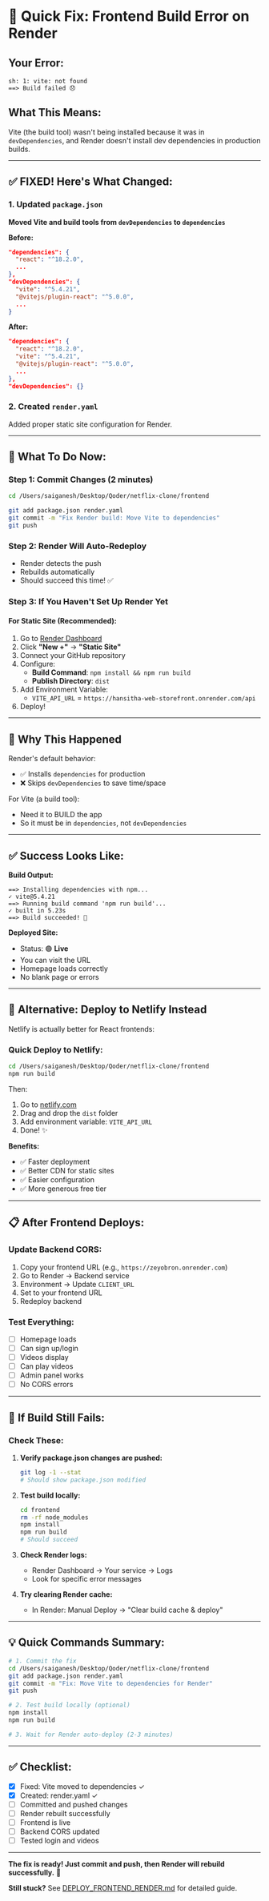 # 🚨 Quick Fix: Frontend Build Error on Render

## Your Error:
```
sh: 1: vite: not found
==> Build failed 😞
```

## What This Means:
Vite (the build tool) wasn't being installed because it was in `devDependencies`, and Render doesn't install dev dependencies in production builds.

---

## ✅ FIXED! Here's What Changed:

### 1. Updated `package.json`
**Moved Vite and build tools from `devDependencies` to `dependencies`**

**Before:**
```json
"dependencies": {
  "react": "^18.2.0",
  ...
},
"devDependencies": {
  "vite": "^5.4.21",
  "@vitejs/plugin-react": "^5.0.0",
  ...
}
```

**After:**
```json
"dependencies": {
  "react": "^18.2.0",
  "vite": "^5.4.21",
  "@vitejs/plugin-react": "^5.0.0",
  ...
},
"devDependencies": {}
```

### 2. Created `render.yaml`
Added proper static site configuration for Render.

---

## 🚀 What To Do Now:

### Step 1: Commit Changes (2 minutes)
```bash
cd /Users/saiganesh/Desktop/Qoder/netflix-clone/frontend

git add package.json render.yaml
git commit -m "Fix Render build: Move Vite to dependencies"
git push
```

### Step 2: Render Will Auto-Redeploy
- Render detects the push
- Rebuilds automatically
- Should succeed this time! ✅

### Step 3: If You Haven't Set Up Render Yet

#### For Static Site (Recommended):
1. Go to [Render Dashboard](https://dashboard.render.com)
2. Click **"New +"** → **"Static Site"**
3. Connect your GitHub repository
4. Configure:
   - **Build Command**: `npm install && npm run build`
   - **Publish Directory**: `dist`
5. Add Environment Variable:
   - `VITE_API_URL` = `https://hansitha-web-storefront.onrender.com/api`
6. Deploy!

---

## 🎯 Why This Happened

Render's default behavior:
- ✅ Installs `dependencies` for production
- ❌ Skips `devDependencies` to save time/space

For Vite (a build tool):
- Need it to BUILD the app
- So it must be in `dependencies`, not `devDependencies`

---

## ✅ Success Looks Like:

**Build Output:**
```
==> Installing dependencies with npm...
✓ vite@5.4.21
==> Running build command 'npm run build'...
✓ built in 5.23s
==> Build succeeded! 🎉
```

**Deployed Site:**
- Status: 🟢 **Live**
- You can visit the URL
- Homepage loads correctly
- No blank page or errors

---

## 🔄 Alternative: Deploy to Netlify Instead

Netlify is actually better for React frontends:

### Quick Deploy to Netlify:
```bash
cd /Users/saiganesh/Desktop/Qoder/netflix-clone/frontend
npm run build
```

Then:
1. Go to [netlify.com](https://app.netlify.com)
2. Drag and drop the `dist` folder
3. Add environment variable: `VITE_API_URL`
4. Done! ✨

**Benefits:**
- ✅ Faster deployment
- ✅ Better CDN for static sites
- ✅ Easier configuration
- ✅ More generous free tier

---

## 📋 After Frontend Deploys:

### Update Backend CORS:
1. Copy your frontend URL (e.g., `https://zeyobron.onrender.com`)
2. Go to Render → Backend service
3. Environment → Update `CLIENT_URL`
4. Set to your frontend URL
5. Redeploy backend

### Test Everything:
- [ ] Homepage loads
- [ ] Can sign up/login
- [ ] Videos display
- [ ] Can play videos
- [ ] Admin panel works
- [ ] No CORS errors

---

## 🐛 If Build Still Fails:

### Check These:

1. **Verify package.json changes are pushed:**
   ```bash
   git log -1 --stat
   # Should show package.json modified
   ```

2. **Test build locally:**
   ```bash
   cd frontend
   rm -rf node_modules
   npm install
   npm run build
   # Should succeed
   ```

3. **Check Render logs:**
   - Render Dashboard → Your service → Logs
   - Look for specific error messages

4. **Try clearing Render cache:**
   - In Render: Manual Deploy → "Clear build cache & deploy"

---

## 💡 Quick Commands Summary:

```bash
# 1. Commit the fix
cd /Users/saiganesh/Desktop/Qoder/netflix-clone/frontend
git add package.json render.yaml
git commit -m "Fix: Move Vite to dependencies for Render"
git push

# 2. Test build locally (optional)
npm install
npm run build

# 3. Wait for Render auto-deploy (2-3 minutes)
```

---

## ✅ Checklist:

- [x] Fixed: Vite moved to dependencies ✓
- [x] Created: render.yaml ✓
- [ ] Committed and pushed changes
- [ ] Render rebuilt successfully
- [ ] Frontend is live
- [ ] Backend CORS updated
- [ ] Tested login and videos

---

**The fix is ready! Just commit and push, then Render will rebuild successfully.** 🎉

**Still stuck?** See [DEPLOY_FRONTEND_RENDER.md](./DEPLOY_FRONTEND_RENDER.md) for detailed guide.

